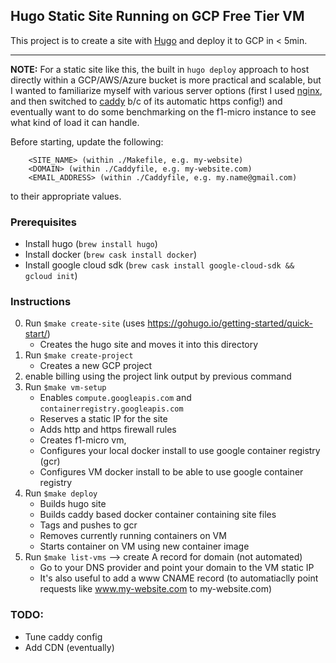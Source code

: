 ## Hugo Static Site Running on GCP Free Tier VM

This project is to create a site with [Hugo](https://gohugo.io/) and deploy it to GCP in < 5min.

---

**NOTE:** For a static site like this, the built in `hugo deploy` approach to host directly within a GCP/AWS/Azure bucket is more practical and scalable, but I wanted to familiarize myself with various server options (first I used [nginx](https://www.nginx.com/), and then switched to [caddy](https://caddyserver.com/v1/) b/c of its automatic https config!) and eventually want to do some benchmarking on the f1-micro instance to see what kind of load it can handle.

Before starting, update the following:

        <SITE_NAME> (within ./Makefile, e.g. my-website)
        <DOMAIN> (within ./Caddyfile, e.g. my-website.com)
        <EMAIL_ADDRESS> (within ./Caddyfile, e.g. my.name@gmail.com)

to their appropriate values.

### Prerequisites
- Install hugo (`brew install hugo`)
- Install docker (`brew cask install docker`)
- Install google cloud sdk (`brew cask install google-cloud-sdk && gcloud init`)

### Instructions

0) Run `$make create-site` (uses https://gohugo.io/getting-started/quick-start/)
    - Creates the hugo site and moves it into this directory
1) Run `$make create-project`
    - Creates a new GCP project
2) enable billing using the project link output by previous command
3) Run `$make vm-setup`
    - Enables `compute.googleapis.com` and `containerregistry.googleapis.com`
    - Reserves a static IP for the site
    - Adds http and https firewall rules
    - Creates f1-micro vm,
    - Configures your local docker install to use google container registry (gcr)
    - Configures VM docker install to be able to use google container registry
5) Run `$make deploy`
    - Builds hugo site
    - Builds caddy based docker container containing site files
    - Tags and pushes to gcr
    - Removes currently running containers on VM
    - Starts container on VM using new container image
6) Run `$make list-vms` --> create A record for domain (not automated)
    - Go to your DNS provider and point your domain to the VM static IP
    - It's also useful to add a www CNAME record (to automatiaclly point requests like www.my-website.com to my-website.com)

### TODO:
- Tune caddy config
- Add CDN (eventually)